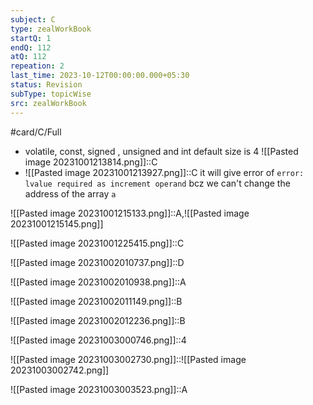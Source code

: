 ```yaml
---
subject: C
type: zealWorkBook
startQ: 1
endQ: 112
atQ: 112
repeation: 2
last_time: 2023-10-12T00:00:00.000+05:30
status: Revision
subType: topicWise
src: zealWorkBook
---
```

#card/C/Full
- volatile, const, signed , unsigned and int default size is 4 ![[Pasted image 20231001213814.png]]::C
- ![[Pasted image 20231001213927.png]]::C it will give error of `error: lvalue required as increment operand` bcz we can't change the address of the array `a`

![[Pasted image 20231001215133.png]]::A,![[Pasted image 20231001215145.png]] 

![[Pasted image 20231001225415.png]]::C

![[Pasted image 20231002010737.png]]::D

![[Pasted image 20231002010938.png]]::A

![[Pasted image 20231002011149.png]]::B

![[Pasted image 20231002012236.png]]::B

![[Pasted image 20231003000746.png]]::4

![[Pasted image 20231003002730.png]]::![[Pasted image 20231003002742.png]]

 ![[Pasted image 20231003003523.png]]::A

